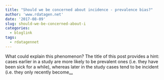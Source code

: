 ```yaml
---
title: "Should we be concerned about incidence - prevalence bias?"
author: 'www.rdatagen.net'
date: '2017-08-09'
slug: should-we-be-concerned-about-i
categories:
  - bloglink
tags:
  - rdatagennet
---
```


What could explain this phenomenon? The title of this post provides a hint: cases earlier in a study are more likely to be prevalent ones (i.e. they have been sick for a while), whereas later in the study cases tend to be incident (i.e. they only recently become[... <i class="fas fa-external-link-alt"></i>](https://www.rdatagen.net/post/simulating-incidence-prevalence-bias/)

